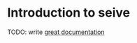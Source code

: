# Introduction to seive

TODO: write [great documentation](http://jacobian.org/writing/what-to-write/)
